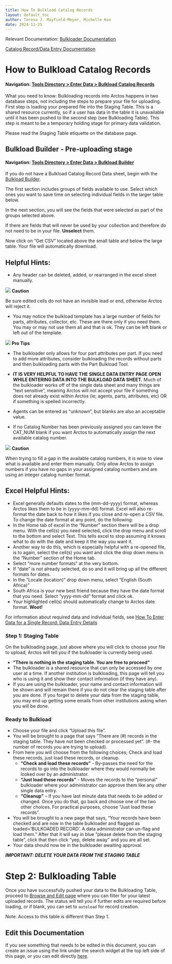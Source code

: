 ```yaml
---
title: How To Bulkload Catalog Records
layout: default_toc
author: Teresa J. Mayfield-Meyer, Michelle Koo
date: 2024-11-25
---
```

Relevant Documentation:
[Bulkloader Documentation](https://handbook.arctosdb.org/documentation/bulkloader.html)

[Catalog Record/Data Entry Documentation](https://handbook.arctosdb.org/documentation/catalog.html)

# How to Bulkload Catalog Records

#### Navigation: [Tools Directory > Enter Data > Bulkload Catalog Records](https://arctos.database.museum/Bulkloader/BulkloadSpecimens.cfm)

What you need to know: Bulkloading records into Arctos happens in two database steps, not including the steps to prepare your file for uploading. First step is loading your prepared file into the Staging Table. This is a shared resource currently, so if a user has data in the table it is unavailable until it has been pushed to the second step (see Bulkloading Table). This step is meant to be a temporary holding stage for primary data validation.

Please read the Staging Table etiquette on the database page. 



## Bulkload Builder - Pre-uploading stage

#### Navigation: [Tools Directory > Enter Data > Bulkload Builder](https://arctos.database.museum/Bulkloader/bulkloaderBuilder.cfm)

If you do not have a Bulkload Catalog Record Data sheet, begin with the [Bulkload Builder](https://arctos.database.museum/Bulkloader/bulkloaderBuilder.cfm).

The first section includes groups of fields available to use. Select which ones you want to save time on selecting individual fields in the larger table below.

In the next section, you will see the fields that were selected as part of the groups selected above. 

If there are fields that will never be used by your collection and therefore do not need to be in your file. **Unselect** them.  

Now click on “Get CSV” located above the small table and below the large table. Your file will automatically download.

## Helpful Hints:

* Any header can be deleted, added, or rearranged in the excel sheet manually. 

![](https://raw.githubusercontent.com/ArctosDB/documentation-wiki/gh-pages/tutorial_images/Bear%20Caution.jpg) **Caution**

Be sure edited cells do not have an invisible lead or end, otherwise Arctos will reject it. 

* You may notice the bulkload template has a large number of fields for parts, attributes, collector, etc. These are there only if you need them. You may or may not use them all and that is ok. They can be left blank or left out of the template.

![](https://raw.githubusercontent.com/ArctosDB/documentation-wiki/gh-pages/tutorial_images/Bear%20Pro.jpg) **Pro Tips**

* The bulkloader only allows for four part attributes per part. If you need to add more attributes, consider bulkloading the records without parts and then bulkloading parts with the Part Bulkload Tool. 

* **IT IS VERY HELPFUL TO HAVE THE SINGLE DATA ENTRY PAGE OPEN WHILE ENTERING DATA INTO THE BULKLOAD DATA SHEET.** 
Much of the bulkloader works off of the single data sheet and many things are “text sensitive”, meaning Arctos will not accept your file if something does not already exist within Arctos (ie; agents, parts, attributes, etc) OR if something is spelled incorrectly. 

* Agents can be entered as “unknown”, but blanks are also an acceptable value. 

* If no Catalog Number has been previously assigned you can leave the CAT_NUM blank if you want Arctos to automatically assign the next available catalog number.

![](https://raw.githubusercontent.com/ArctosDB/documentation-wiki/gh-pages/tutorial_images/Bear%20Caution.jpg) **Caution** 

When trying to fill a gap in the available catalog numbers, it is wise to view what is available and enter them manually. Only allow Arctos to assign numbers if you have no gaps in your assigned catalog numbers and are using an integer catalog number format.

## Excel Helpful Hints:

* Excel generally defaults dates to the (mm-dd-yyyy) format, whereas Arctos likes them to be in (yyyy-mm-dd) format. Excel will also re-format the date back to how it likes if you close and re-open a CSV file. To change the date format at any point, do the following:
 * In the Home tab of excel in the “Number” section there will be a drop menu. With the cell(s) you need selected, click the drop menu and scroll to the bottom and select Text. This tells excel to stop assuming it knows what to do with the date and keep it the way you want it.
 * Another way to do this, which is especially helpful with a re-opened file, is to again, select the cell(s) you want and click the drop down menu in the “Number” section of the Home tab.
* Select “more number formats” at the very bottom.
* If “date” is not already selected, do so and it will bring up all the different formats for dates.
* In the “Locale (location)” drop down menu, select “English (South Africa)”
* South Africa is your new best friend because they have the date format that you need. Select “yyyy-mm-dd” format and click ok.
* Your highlighted cell(s) should automatically change to Arctos date format. **Woot!**

For information about required data and individual fields, see [How To Enter Data for a Single Record: Data Entry Details](https://handbook.arctosdb.org/how_to/How-to-Enter-Data-for-a-Single-Record.html#data-entry-form-details)

### Step 1: Staging Table    

On the bulkloading page, just above where you will click to choose your file to upload, Arctos will tell you if the bulkloader is currently being used.
* **“There is nothing in the staging table. You are free to proceed”**
* The bulkloader is a shared resource that can only be accessed by one user at a time. If another institution is bulkloading, this page will tell you who is using it and show their contact information (if they have any).
* If you are using the bulkloader, your name and contact information will be shown and will remain there if you do not clear the staging table after you are done. If you forget to delete your data from the staging table, you may end up getting some emails from other institutions asking when you will be done.

### Ready to Bulkload    

* Choose your file and click “Upload this file”. 
* You will be brought to a page that says “There are (#) records in the staging table. They have not been checked or processed yet”. (#- the number of records you are trying to upload).
* From here you will choose from the following choices; Check and load these records, just load these records, or cleanup.
  * **“Check and load these records”** - By-passes the need for the records to go into the bulkloader where they would normally be looked over by an administrator.
  * **“Just load these records”** - Moves the records to the “personal” bulkloader where your administrator can approve them like any other single data entry.
  * **“Cleanup”** – If you have last minute data that needs to be added or changed. Once you do that, go back and choose one of the two other choices. For practical purposes, choose “Just load these records”.
* You will be brought to a new page that says, “Your records have been checked and are now in the table bulkloader and flagged as loaded=’BULKOADED RECORD’. A data administrator can un-flag and load them.” After that it will say in blue “please delete from the staging table”, click that then click “yep, delete away” and you are all set.
* Your data should now be in the bulkloader awaiting approval.

 ***IMPORTANT: DELETE YOUR DATA FROM THE STAGING TABLE***
 
 # Step 2: Bulkloading Table
 
 Once you have successfully pushed your data to the Bulkloading Table, proceed to [Browse and Edit page](https://arctos.database.museum/Bulkloader/browseBulk.cfm) where you can filter for your latest uploaded records. The status will tell you if further edits are required before loading, or if blank, you can set to ```autoload``` for record creation. 
 
 Note: Access to this table is different than Step 1.
 
 
<!--
## How to Bulkload Data Tutorial Video

[![YouTube: How to Bulkload Data](https://raw.githubusercontent.com/ArctosDB/documentation-wiki/gh-pages/tutorial_images/How_to_Bulkload_Data_thumb.jpg)](https://youtu.be/2ehyZqS_C3Q)
-->

## Edit this Documentation

If you see something that needs to be edited in this document, you can create an issue using the link under the search widget at the top left side of this page, or you can edit directly <a href="https://github.com/ArctosDB/documentation-wiki/edit/gh-pages/_how_to/How-to-Bulkload-Specimen-Data.markdown" target="_blank">here</a>.
